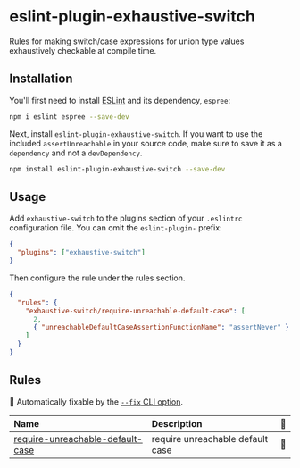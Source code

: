 # eslint-plugin-exhaustive-switch

Rules for making switch/case expressions for union type values exhaustively checkable at compile time.

## Installation

You'll first need to install [ESLint](https://eslint.org/) and its dependency, `espree`:

```sh
npm i eslint espree --save-dev
```

Next, install `eslint-plugin-exhaustive-switch`. If you want to use the included `assertUnreachable` in your source
code, make sure to save it as a `dependency` and not a `devDependency`.

```sh
npm install eslint-plugin-exhaustive-switch --save-dev
```

## Usage

Add `exhaustive-switch` to the plugins section of your `.eslintrc` configuration file. You can omit the `eslint-plugin-` prefix:

```json
{
  "plugins": ["exhaustive-switch"]
}
```

Then configure the rule under the rules section.

```json
{
  "rules": {
    "exhaustive-switch/require-unreachable-default-case": [
      2,
      { "unreachableDefaultCaseAssertionFunctionName": "assertNever" }
    ]
  }
}
```

## Rules

<!-- begin auto-generated rules list -->

🔧 Automatically fixable by the [`--fix` CLI option](https://eslint.org/docs/user-guide/command-line-interface#--fix).

| Name                                                                               | Description                      | 🔧 |
| :--------------------------------------------------------------------------------- | :------------------------------- | :- |
| [require-unreachable-default-case](docs/rules/require-unreachable-default-case.md) | require unreachable default case | 🔧 |

<!-- end auto-generated rules list -->
